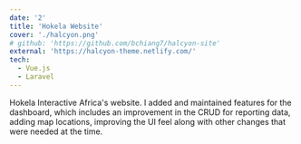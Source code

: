 ```yaml
---
date: '2'
title: 'Hokela Website'
cover: './halcyon.png'
# github: 'https://github.com/bchiang7/halcyon-site'
external: 'https://halcyon-theme.netlify.com/'
tech:
  - Vue.js
  - Laravel
---
```


Hokela Interactive Africa's website. I added and maintained features for the dashboard, which includes an improvement in the CRUD for reporting data, adding map locations, improving the UI feel along with other changes that were needed at the time.
